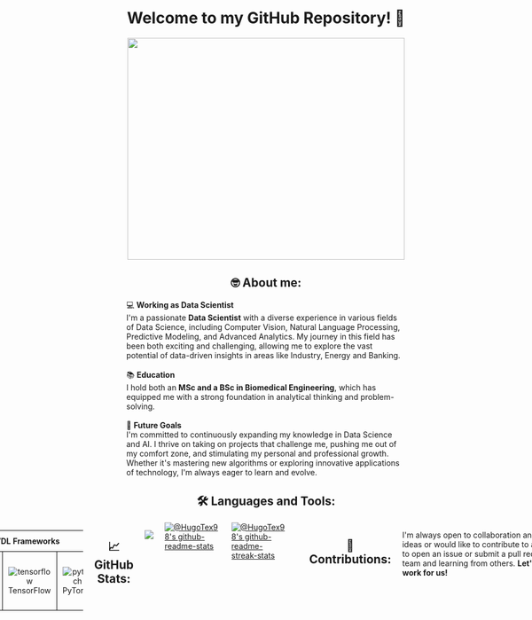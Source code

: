 <h1 align="center">
  Welcome to my GitHub Repository! 🚀
</h1>

<p align="center">
  <img align="center" src='https://www.googleapis.com/download/storage/v1/b/kaggle-user-content/o/inbox%2F4208294%2F1c014f0a4490cf323418b80648ba44fe%2FDATAAC.jpeg?generation=1577356397338672&alt=media' width="500" height="400">
</p>

<h2 align="center">
  🤓 About me:
</h2>
<p align="Left">
  💻 <b>Working as Data Scientist</b>
  <br>
  I'm a passionate <b>Data Scientist</b> with a diverse experience in various fields of Data Science, including Computer Vision, Natural Language Processing, Predictive Modeling, and Advanced Analytics. My journey in this field has been both exciting and challenging, allowing me to explore the vast potential of data-driven insights in areas like Industry, Energy and Banking. 
  <br><br>
  📚 <b>Education</b>
  <br>
  I hold both an <b>MSc and a BSc in Biomedical Engineering</b>, which has equipped me with a strong foundation in analytical thinking and problem-solving.
  <br><br>
  🎯 <b>Future Goals</b>
  <br>
  I'm committed to continuously expanding my knowledge in Data Science and AI. I thrive on taking on projects that challenge me, pushing me out of my comfort zone, and stimulating my personal and professional growth. Whether it's mastering new algorithms or exploring innovative applications of technology, I'm always eager to learn and evolve.
</p>

<!--
<hr/>
-->
<h2 align="center">
  🛠️ Languages and Tools:
</h2>


<div style="display: flex; justify-content: center; flex-wrap: nowrap; gap: 20px;">
  <table align="center" style="border-collapse: collapse;">
    <colgroup span="3"></colgroup>
    <colgroup span="3"></colgroup>
    <colgroup span="2"></colgroup>
    <colgroup span="1"></colgroup>
    <thead>
      <tr>
        <th colspan="3" style="text-align: center; border: 1px solid black; padding: 10px; background-color: grey !important;">
          <b>Programming Languages</b>
        </th>
        <th colspan="3" style="text-align: center; border: 1px solid black; padding: 10px; background-color: grey !important;">
          <b>Databases</b>
        </th>
        <th colspan="2" style="text-align: center; border: 1px solid black; padding: 10px;">
          <b>Cloud Platforms</b>
        </th>
        <th colspan="1" style="text-align: center; border: 1px solid black; padding: 10px;">
          <b>Version Control</b>
        </th>
      </tr>
    </thead>
    <tbody>
      <tr>
        <td align="center" width="90" style="border: 1px solid black; padding: 10px;">
          <img src="https://raw.githubusercontent.com/devicons/devicon/master/icons/python/python-original.svg" alt="python" width="40" height="40"/>
          <br>Python
        </td>
        <td align="center" width="90" style="border: 1px solid black; padding: 10px;">
          <img src="https://upload.wikimedia.org/wikipedia/commons/2/21/Matlab_Logo.png" alt="matlab" width="40" height="40"/>
          <br>MATLAB
        </td>
        <td align="center" width="90" style="border: 1px solid black; padding: 10px;">
          <img src="https://raw.githubusercontent.com/devicons/devicon/master/icons/html5/html5-original-wordmark.svg" alt="html5" width="40" height="40"/>
          <br>HTML
        </td>
        <td align="center" width="90" style="border: 1px solid black; padding: 10px;">
          <img src="https://www.vectorlogo.zone/logos/mysql/mysql-icon.svg" alt="sql" width="40" height="40"/>
          <br>SQL
        </td>
        <td align="center" width="90" style="border: 1px solid black; padding: 10px;">
          <img src="https://www.vectorlogo.zone/logos/mongodb/mongodb-icon.svg" alt="mongodb" width="40" height="40"/>
          <br>MongoDB
        </td>
        <td align="center" width="90" style="border: 1px solid black; padding: 10px;">
          <img src="https://www.vectorlogo.zone/logos/redis/redis-icon.svg" alt="redis" width="40" height="40"/>
          <br>Redis
        </td>
        <td align="center" width="90" style="border: 1px solid black; padding: 10px;">
          <img src="https://www.vectorlogo.zone/logos/microsoft_azure/microsoft_azure-icon.svg" alt="azure" width="40" height="40"/>
          <br>Azure
        </td>
        <td align="center" width="90" style="border: 1px solid black; padding: 10px;">
          <img src="https://www.vectorlogo.zone/logos/google_cloud/google_cloud-icon.svg" alt="gcp" width="40" height="40"/>
          <br>GCP
        </td>
        <td align="center" width="90" style="border: 1px solid black; padding: 10px;">
            <img src="https://www.vectorlogo.zone/logos/git-scm/git-scm-icon.svg" alt="git" width="40" height="40"/>
          <br>Git
        </td>
      </tr>
    </tbody>
</table>

<div style="display: flex; justify-content: center; flex-wrap: nowrap; gap: 20px;">
  <table align="center" style="border-collapse: collapse;">
    <colgroup span="5"></colgroup>
    <colgroup span="2"></colgroup>
    <colgroup span="1"></colgroup>
    <thead>
      <tr>
        <th colspan="5" style="text-align: center; border: 1px solid black; padding: 10px;">
          <b>ML/DL Frameworks</b>
        </th>
        <th colspan="2" style="text-align: center; border: 1px solid black; padding: 10px;">
          <b>API Frameworks</b>
        </th>
        <th colspan="1" style="text-align: center; border: 1px solid black; padding: 10px;">
          <b>Automation</b>
        </th>
      </tr>
    </thead>
    <tbody>
      <tr>
        <td align="center" width="90" style="border: 1px solid black; padding: 10px;">
            <img src="https://upload.wikimedia.org/wikipedia/commons/0/05/Scikit_learn_logo_small.svg" alt="scikit-learn" width="40" height="40"/>
          <br>Scikit-Learn
        </td>
        <td align="center" width="90" style="border: 1px solid black; padding: 10px;">
            <img src="https://huggingface.co/datasets/huggingface/brand-assets/resolve/main/hf-logo.svg" alt="huggingface" width="40" height="40"/>
          <br>HuggingFace
        </td>
        <td align="center" width="90" style="border: 1px solid black; padding: 10px;">
            <img src="https://www.vectorlogo.zone/logos/tensorflow/tensorflow-icon.svg" alt="tensorflow" width="40" height="40"/>
          <br>TensorFlow
        </td>
        <td align="center" width="96" style="border: 1px solid black; padding: 10px;">
            <img src="https://www.vectorlogo.zone/logos/pytorch/pytorch-icon.svg" alt="pytorch" width="40" height="40"/>
          <br>PyTorch
        </td>
        <td align="center" width="96" style="border: 1px solid black; padding: 10px;">
            <img src="https://www.vectorlogo.zone/logos/opencv/opencv-icon.svg" alt="pytorch" width="40" height="40"/>
          <br>OpenCV
        </td>
        <td align="center" width="90" style="border: 1px solid black; padding: 10px;">
            <img src="https://www.vectorlogo.zone/logos/pocoo_flask/pocoo_flask-icon.svg" alt="flask" width="40" height="40"/>
          <br>Flask
        </td>
        <td align="center" width="90" style="border: 1px solid black; padding: 10px;">
            <img src="https://www.vectorlogo.zone/logos/getpostman/getpostman-icon.svg" alt="postman" width="40" height="40"/>
          <br>Postman
        </td>
        <td align="center" width="90" style="border: 1px solid black; padding: 10px;">
            <img src="https://raw.githubusercontent.com/detain/svg-logos/780f25886640cef088af994181646db2f6b1a3f8/svg/selenium-logo.svg" alt="selenium" width="40" height="40"/>
          <br>Selenium
        </td>
      </tr>
    </tbody>
</table>

<h2 align="center">📈 GitHub Stats:</h2>
  <!--
  <p align="center">
    <img src="https://github-readme-stats.vercel.app/api/top-langs/?username=HugoTex98&theme=gotham&hide_border=false&include_all_commits=true&count_private=true&layout=compact" alt="Top Languages" />
  </p>
  -->
  <!--
  <p align="center">
  <img align="center" src="https://github-readme-stats.vercel.app/api/top-langs?username=HugoTex98&hide_border=true&no-bg=true&no-frame=true&layout=compact&theme=transparent&langs_count=10" alt="Top Languages"/>
  </p>
  <p align="center">
    <img alt="Mark streak" src="https://github-readme-streak-stats.herokuapp.com/?user=HugoTex98&hide_border=true&theme=transparent"/> 
  </p>
  -->

<p align="center">
  <img src="https://github-readme-stats.vercel.app/api/top-langs/?username=HugoTex98&theme=vue&layout=compact"width="40%"/> 
</p
<p align="center">
  <a href="https://github.com/HugoTex98?tab=repositories"><img src="https://github-readme-stats-one-bice.vercel.app/api?username=HugoTex98&theme=vue&show_icons=true&count_private=true&hide_border=false&role=OWNER,ORGANIZATION_MEMBER,COLLABORATOR"  width="48%" alt="@HugoTex98's github-readme-stats"/></a>
  <a href="https://github.com/HugoTex98?tab=stars"><img src="https://github-readme-streak-stats.herokuapp.com?user=HugoTex98&theme=vue&hide_border=false&date_format=M%20j%5B%2C%20Y%5D"  width="48%" alt="@HugoTex98's github-readme-streak-stats"/></a>
</p>
  
<h2 align="center">
  👥 Contributions:
</h2>
<p align="left">
  I'm always open to collaboration and feedback! If you have any ideas or would like to contribute to any of my projects, feel free to open an issue or submit a pull request. 
  I love working in a team and learning from others. <b>Let's collaborate and make data work for us!</b>
</p>


<!--
**HugoTex98/HugoTex98** is a ✨ _special_ ✨ repository because its `README.md` (this file) appears on your GitHub profile.

Here are some ideas to get you started:

- 🔭 I’m currently working on ...
- 🌱 I’m currently learning ...
- 👯 I’m looking to collaborate on ...
- 🤔 I’m looking for help with ...
- 💬 Ask me about ...
- 📫 How to reach me: ...
- 😄 Pronouns: ...
- ⚡ Fun fact: ...
-->
